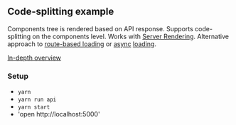 ## Code-splitting example

Components tree is rendered based on API response. Supports code-splitting on the components level. Works with [Server Rendering](https://facebook.github.io/react/docs/react-dom-server.html). Alternative approach to [route-based loading](https://reacttraining.com/react-router/web/guides/code-splitting) or [async](https://github.com/ctrlplusb/react-async-component) [loading](https://github.com/thejameskyle/react-loadable).

[In-depth overview](https://medium.com/@sejoker/code-splitting-with-webpack-alternative-approach-to-route-based-chunking-ac50748d80de)

### Setup

* `yarn`
* `yarn run api`
* `yarn start`
* 'open http://localhost:5000'